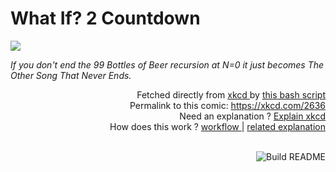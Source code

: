 # <b>What If? 2 Countdown</b>

[![](https://imgs.xkcd.com/comics/what_if_2_countdown.png)](https://xkcd.com/2636)

<i>If you don&#39;t end the 99 Bottles of Beer recursion at N=0 it just becomes The Other Song That Never Ends.</i>

<div align="right">
  Fetched directly from
  <a href="https://xkcd.com">
    xkcd
  </a>
  by
  <a href="https://github.com/Vanille-N/Vanille-N/blob/master/fetch">
    this bash script
  </a>
</div>
<div align="right">
  Permalink to this comic:
  <a href="https://xkcd.com/2636">
    https://xkcd.com/2636
  </a>
</div>
<div align="right">
  Need an explanation ?
  <a href="https://www.explainxkcd.com/wiki/index.php/2636">
    Explain xkcd
  </a>
</div>
<div align="right">
  How does this work ?
  <a href="https://github.com/Vanille-N/Vanille-N/blob/master/.github/workflows/build.yml">
    workflow
  </a>
  |
  <a href="https://simonwillison.net/2020/Jul/10/self-updating-profile-readme/">
    related explanation
  </a>
</div><br>

<a href="https://github.com/Vanille-N/Vanille-N/actions"><img src="https://github.com/Vanille-N/Vanille-N/workflows/Build%20README/badge.svg" align="right" alt="Build README"></a>
